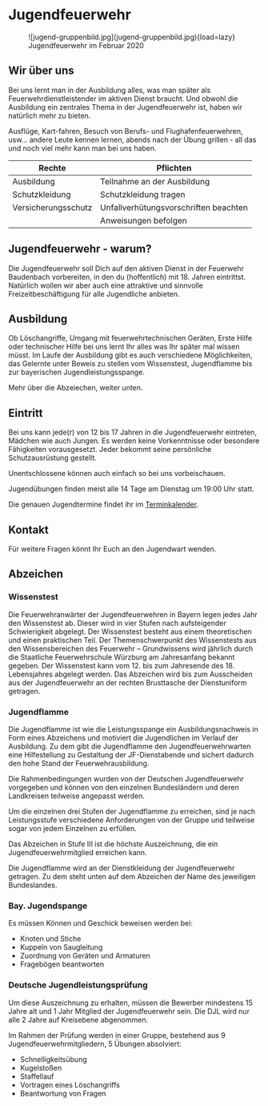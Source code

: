 # Jugendfeuerwehr

<figure markdown>
  ![jugend-gruppenbild.jpg](jugend-gruppenbild.jpg){load=lazy}
  <figcaption>Jugendfeuerwehr im Februar 2020</figcaption>
</figure>

## Wir über uns

Bei uns lernt man in der Ausbildung alles, was man später als Feuerwehrdienstleistender im aktiven Dienst braucht. Und obwohl die Ausbildung ein zentrales Thema in der Jugendfeuerwehr ist, haben wir natürlich mehr zu bieten.

Ausflüge, Kart-fahren, Besuch von Berufs- und Flughafenfeuerwehren, usw... andere Leute kennen lernen, abends nach der Übung grillen - all das und noch viel mehr kann man bei uns haben. 

| Rechte              | Pflichten                             |
|---------------------|---------------------------------------|
| Ausbildung          | Teilnahme an der Ausbildung           |
| Schutzkleidung      | Schutzkleidung tragen                 |
| Versicherungsschutz | Unfallverhütungsvorschriften beachten |
|                     | Anweisungen befolgen                  |

## Jugendfeuerwehr - warum?

Die Jugendfeuerwehr soll Dich auf den aktiven Dienst in der Feuerwehr Baudenbach vorbereiten, in den du (hoffentlich) mit 18. Jahren eintrittst. Natürlich wollen wir aber auch eine attraktive und sinnvolle Freizeitbeschäftigung für alle Jugendliche anbieten.

## Ausbildung

Ob Löschangriffe, Umgang mit feuerwehrtechnischen Geräten, Erste Hilfe oder technischer Hilfe bei uns lernt Ihr alles was Ihr später mal wissen müsst. Im Laufe der Ausbildung gibt es auch verschiedene Möglichkeiten, das Gelernte unter Beweis zu stellen vom Wissenstest, Jugendflamme bis zur bayerischen Jugendleistungsspange.

Mehr über die Abzeiechen, weiter unten.

## Eintritt

Bei uns kann jede(r) von 12 bis 17 Jahren in die Jugendfeuerwehr eintreten, Mädchen wie auch Jungen. Es werden keine Vorkenntnisse oder besondere Fähigkeiten vorausgesetzt. Jeder bekommt seine persönliche Schutzausrüstung gestellt.

Unentschlossene können auch einfach so bei uns vorbeischauen.

Jugendübungen finden meist alle 14 Tage am Dienstag um 19:00 Uhr statt.

Die genauen Jugendtermine findet ihr im [Terminkalender](../../Termine/Termine.md).

## Kontakt

Für weitere Fragen könnt Ihr Euch an den Jugendwart wenden.


## Abzeichen
### Wissenstest

Die Feuerwehranwärter der Jugendfeuerwehren in Bayern legen jedes Jahr den Wissenstest ab. Dieser wird in vier Stufen nach aufsteigender Schwierigkeit abgelegt. Der Wissenstest besteht aus einem theoretischen und einen praktischen Teil. Der Themenschwerpunkt des Wissenstests aus den Wissensbereichen des Feuerwehr – Grundwissens wird jährlich durch die Staatliche Feuerwehrschule Würzburg am Jahresanfang bekannt gegeben. Der Wissenstest kann vom 12. bis zum Jahresende des 18. Lebensjahres abgelegt werden. Das Abzeichen wird bis zum Ausscheiden aus der Jugendfeuerwehr an der rechten Brusttasche der Dienstuniform getragen.

### Jugendflamme

Die Jugendflamme ist wie die Leistungsspange ein Ausbildungsnachweis in Form eines Abzeichens und motiviert die Jugendlichen im Verlauf der Ausbildung. Zu dem gibt die Jugendflamme den Jugendfeuerwehrwarten eine Hilfestellung zu Gestaltung der JF-Dienstabende und sichert dadurch den hohe Stand der Feuerwehrausbildung.

Die Rahmenbedingungen wurden von der Deutschen Jugendfeuerwehr vorgegeben und können von den einzelnen Bundesländern und deren Landkreisen teilweise angepasst werden.

Um die einzelnen drei Stufen der Jugendflamme zu erreichen, sind je nach Leistungsstufe verschiedene Anforderungen von der Gruppe und teilweise sogar von jedem Einzelnen zu erfüllen.

Das Abzeichen in Stufe III ist die höchste Auszeichnung, die ein Jugendfeuerwehrmitglied erreichen kann.

Die Jugendflamme wird an der Dienstkleidung der Jugendfeuerwehr getragen. Zu dem steht unten auf dem Abzeichen der Name des jeweiligen Bundeslandes.

### Bay. Jugendspange

Es müssen Können und Geschick beweisen werden bei:

* Knoten und Stiche
* Kuppeln von Saugleitung
* Zuordnung von Geräten und Armaturen
* Fragebögen beantworten


### Deutsche Jugendleistungsprüfung

Um diese Auszeichnung zu erhalten, müssen die Bewerber mindestens 15 Jahre alt und 1 Jahr Mitglied der Jugendfeuerwehr sein. Die DJL wird nur alle 2 Jahre auf Kreisebene abgenommen.

Im Rahmen der Prüfung werden in einer Gruppe, bestehend aus 9 Jugendfeuerwehrmitgliedern, 5 Übungen absolviert:

* Schnelligkeitsübung
* Kugelstoßen
* Staffellauf
* Vortragen eines Löschangriffs
* Beantwortung von Fragen
